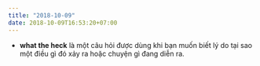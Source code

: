 ```yaml
---
title: "2018-10-09"
date: 2018-10-09T16:53:20+07:00
---
```


- **what the heck** là một câu hỏi được dùng khi bạn muốn biết lý do tại sao một điều gì đó xảy ra hoặc chuyện gì đang diễn ra.